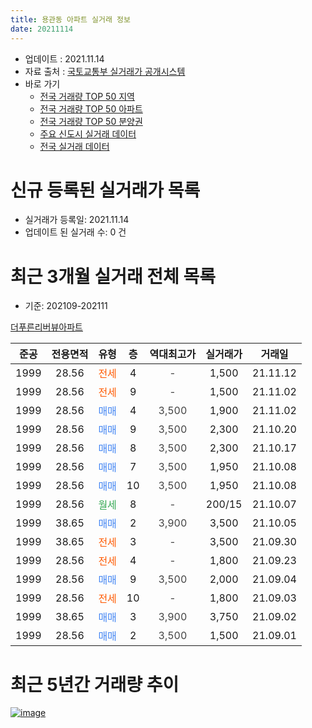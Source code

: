 ```yaml
---
title: 용관동 아파트 실거래 정보
date: 20211114
---
```


* 업데이트 : 2021.11.14
* 자료 출처 : [국토교통부 실거래가 공개시스템](http://rt.molit.go.kr)
* 바로 가기
    * [전국 거래량 TOP 50 지역](https://apt-info.github.io/apt-trade-info/tr)
    * [전국 거래량 TOP 50 아파트](https://apt-info.github.io/apt-trade-info/ta)
    * [전국 거래량 TOP 50 분양권](https://apt-info.github.io/apt-trade-info/tb)
    * [주요 신도시 실거래 데이터](https://apt-info.github.io/apt-trade-info/newtown)
    * [전국 실거래 데이터](https://apt-info.github.io/apt-trade-info/all)



<script async src="https://pagead2.googlesyndication.com/pagead/js/adsbygoogle.js"></script>
<!-- 기본광고 -->
<ins class="adsbygoogle"
     style="display:block"
     data-ad-client="ca-pub-1142216861245946"
     data-ad-slot="4805727019"
     data-ad-format="auto"
     data-full-width-responsive="true"></ins>
<script>
     (adsbygoogle = window.adsbygoogle || []).push({});
</script>


# 신규 등록된 실거래가 목록

* 실거래가 등록일: 2021.11.14
* 업데이트 된 실거래 수: 0 건




<script async src="https://pagead2.googlesyndication.com/pagead/js/adsbygoogle.js"></script>
<!-- 기본광고 -->
<ins class="adsbygoogle"
     style="display:block"
     data-ad-client="ca-pub-1142216861245946"
     data-ad-slot="4805727019"
     data-ad-format="auto"
     data-full-width-responsive="true"></ins>
<script>
     (adsbygoogle = window.adsbygoogle || []).push({});
</script>


# 최근 3개월 실거래 전체 목록
* 기준: 202109-202111


[더푸른리버뷰아파트](https://search.naver.com/search.naver?query=%EB%8D%94%ED%91%B8%EB%A5%B8%EB%A6%AC%EB%B2%84%EB%B7%B0%EC%95%84%ED%8C%8C%ED%8A%B8)

|준공|전용면적|유형|층|역대최고가|실거래가|거래일|
|:---:|:---:|:---:|:---:|:---:|:---:|:---:|
|1999|28.56|<span style="color:#FF5A00">전세</span>|4|<span style="color:#444444">-</span>|1,500|21.11.12|
|1999|28.56|<span style="color:#FF5A00">전세</span>|9|<span style="color:#444444">-</span>|1,500|21.11.02|
|1999|28.56|<span style="color:#4285F3">매매</span>|4|<span style="color:#444444">3,500</span>|1,900|21.11.02|
|1999|28.56|<span style="color:#4285F3">매매</span>|9|<span style="color:#444444">3,500</span>|2,300|21.10.20|
|1999|28.56|<span style="color:#4285F3">매매</span>|8|<span style="color:#444444">3,500</span>|2,300|21.10.17|
|1999|28.56|<span style="color:#4285F3">매매</span>|7|<span style="color:#444444">3,500</span>|1,950|21.10.08|
|1999|28.56|<span style="color:#4285F3">매매</span>|10|<span style="color:#444444">3,500</span>|1,950|21.10.08|
|1999|28.56|<span style="color:#34A853">월세</span>|8|<span style="color:#444444">-</span>|200/15|21.10.07|
|1999|38.65|<span style="color:#4285F3">매매</span>|2|<span style="color:#444444">3,900</span>|3,500|21.10.05|
|1999|38.65|<span style="color:#FF5A00">전세</span>|3|<span style="color:#444444">-</span>|3,500|21.09.30|
|1999|28.56|<span style="color:#FF5A00">전세</span>|4|<span style="color:#444444">-</span>|1,800|21.09.23|
|1999|28.56|<span style="color:#4285F3">매매</span>|9|<span style="color:#444444">3,500</span>|2,000|21.09.04|
|1999|28.56|<span style="color:#FF5A00">전세</span>|10|<span style="color:#444444">-</span>|1,800|21.09.03|
|1999|38.65|<span style="color:#4285F3">매매</span>|3|<span style="color:#444444">3,900</span>|3,750|21.09.02|
|1999|28.56|<span style="color:#4285F3">매매</span>|2|<span style="color:#444444">3,500</span>|1,500|21.09.01|



<script async src="https://pagead2.googlesyndication.com/pagead/js/adsbygoogle.js"></script>
<!-- 기본광고 -->
<ins class="adsbygoogle"
     style="display:block"
     data-ad-client="ca-pub-1142216861245946"
     data-ad-slot="4805727019"
     data-ad-format="auto"
     data-full-width-responsive="true"></ins>
<script>
     (adsbygoogle = window.adsbygoogle || []).push({});
</script>


# 최근 5년간 거래량 추이


<div style="width:100%;">
    <canvas id="deal_progress" height="200"></canvas>
</div>

<script>
new Chart(document.getElementById("deal_progress"), {
    type: 'line',
    data: {
        labels: ['16.01','16.03','16.04','16.05','16.06','16.07','16.08','16.09','16.10','16.11','16.12','17.01','17.02','17.03','17.04','17.05','17.07','17.09','17.10','17.11','17.12','18.01','18.03','18.05','18.06','18.07','18.09','18.10','18.12','19.01','19.02','19.03','19.04','19.06','19.07','19.08','19.09','19.11','19.12','20.01','20.02','20.03','20.05','20.06','20.07','20.08','20.09','20.10','20.11','20.12','21.01','21.02','21.03','21.04','21.05','21.06','21.07','21.08','21.09','21.10','21.11'],
        datasets: [{
            label: '매매/분양권',
            data: [0,4,6,7,5,2,0,12,7,7,11,6,13,4,1,1,1,6,2,0,2,7,0,2,0,1,1,1,2,0,2,1,4,1,2,0,2,0,1,7,2,1,1,3,2,0,3,0,0,4,1,1,0,1,1,4,3,0,3,5,1],
            borderColor: "rgba(66, 133, 243, 1)",
            backgroundColor: "rgba(66, 133, 243, 0.05)",
            borderWidth: 1,
            pointRadius: 0,
            fill: false,
            lineTension: 0
        },{
            label: '전/월세',
            data: [1,1,4,0,0,3,2,2,2,0,0,1,1,2,2,3,1,1,0,1,0,0,1,2,2,1,3,2,1,3,1,0,1,0,1,1,1,1,1,0,0,1,0,0,0,1,0,2,2,0,0,1,4,1,1,3,3,2,3,1,2],
            borderColor: "rgba(255, 90, 0, 1)",
            backgroundColor: "rgba(255, 90, 0, 0.05)",
            borderWidth: 1,
            pointRadius: 0,
            fill: false,
            lineTension: 0
        },{
            label: '합계',
            data: [1,5,10,7,5,5,2,14,9,7,11,7,14,6,3,4,2,7,2,1,2,7,1,4,2,2,4,3,3,3,3,1,5,1,3,1,3,1,2,7,2,2,1,3,2,1,3,2,2,4,1,2,4,2,2,7,6,2,6,6,3],
            borderColor: "rgba(0, 0, 0, 1)",
            backgroundColor: "rgba(0, 0, 0, 0.03)",
            borderWidth: 0.1,
            pointRadius: 0,
            fill: true,
            lineTension: 0
        }
        ]
    },
    options: {
        responsive: true,
        title: {
            display: false
        },
        tooltips: {
            mode: 'index',
            intersect: false
        },
        hover: {
            mode: 'nearest',
            intersect: true
        },
        scales: {
            xAxes: [{
                display: true,
                scaleLabel: {
                    display: true,
                    labelString: '년/월'
                }
            }],
            yAxes: [{
                display: true,
                ticks: {
                    suggestedMin: 0,
                },
                scaleLabel: {
                    display: true,
                    labelString: '실거래 수'
                }
            }]
        }
    }
});

</script>


[![image](https://apt-info.github.io/images/2020-01-03-apt-trade-info/1024x500.png)](https://play.google.com/store/apps/details?id=com.aptinfo.apttradeinfo)

